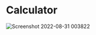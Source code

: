 # Calculator
![Screenshot 2022-08-31 003822](https://user-images.githubusercontent.com/90918112/187522415-f0bb02c4-4ea1-417e-ac9d-37dc20b1fbd9.png)
